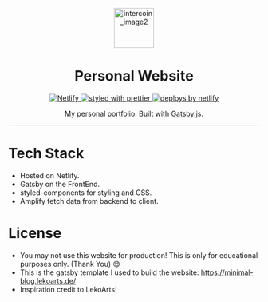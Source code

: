 
<p align="center">
  <a href="https://websitelink">

  <img width="80" alt="intercoin_image2" src="https://user-images.githubusercontent.com/35783824/52470977-325b3a00-2bc2-11e9-8f43-b804dc2bcc0e.png">

  </a>
</p>
<h1 align="center">
  Personal Website
</h1>


<p align="center">
  <a href="https://app.netlify.com/sites/practical-mahavira-2a74c0/deploys">
    <img
      src="https://api.netlify.com/api/v1/badges/279adfbe-dd11-487c-9ab9-cecc21fc4d69/deploy-status"
      alt="Netlify"
    />
  </a>

  <a href="https://github.com/prettier/prettier">
    <img
      src="https://img.shields.io/badge/styled_with-prettier-ff69b4.svg?style=flat-square"
      alt="styled with prettier"
    />
  </a>
  <a href="https://www.netlify.com">
    <img
      src="https://img.shields.io/badge/deploys%20by-netlify-00c7b7.svg?style=flat-square"
      alt="deploys by netlify"
    />
  </a>
</p>

<p align="center">
  My personal portfolio. Built with <a href="https://www.gatsbyjs.org">Gatsby.js</a>.
</p>

<p align="center">
<!--   <strong>
    Available at www.sissoko.club
  </strong> -->
</p>

---



# Tech Stack
  - Hosted on Netlify.
  - Gatsby on the FrontEnd.
  - styled-components for styling and CSS.
  -  Amplify fetch data from backend to client.

# License
  - You may not use this website for production! This is only for educational purposes only. (Thank You) :blush:
  - This is the gatsby template I used to build the website: https://minimal-blog.lekoarts.de/ 
  - Inspiration credit to LekoArts!

